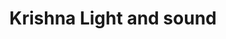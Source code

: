 ---
title: "Krishna Light and sound"
url: /thiruvananthapuram/krishna-light-and-sound/
shop: electronics
---